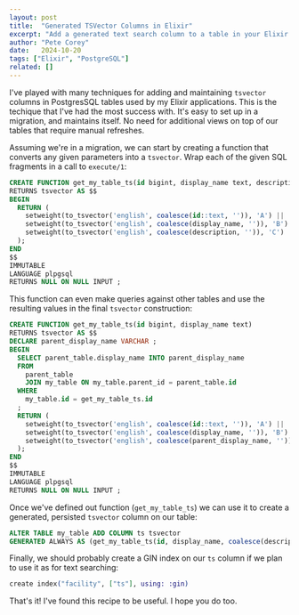```yaml
---
layout: post
title:  "Generated TSVector Columns in Elixir"
excerpt: "Add a generated text search column to a table in your Elixir application in four easy steps."
author: "Pete Corey"
date:   2024-10-20
tags: ["Elixir", "PostgreSQL"]
related: []
---
```


I've played with many techniques for adding and maintaining `tsvector` columns in PostgresSQL tables used by my Elixir applications. This is the techique that I've had the most success with. It's easy to set up in a migration, and maintains itself. No need for additional views on top of our tables that require manual refreshes.

Assuming we're in a migration, we can start by creating a function that converts any given parameters into a `tsvector`. Wrap each of the given SQL fragments in a call to `execute/1`:

```sql
CREATE FUNCTION get_my_table_ts(id bigint, display_name text, description text)
RETURNS tsvector AS $$
BEGIN
  RETURN (
    setweight(to_tsvector('english', coalesce(id::text, '')), 'A') ||
    setweight(to_tsvector('english', coalesce(display_name, '')), 'B') ||
    setweight(to_tsvector('english', coalesce(description, '')), 'C')
  );
END
$$
IMMUTABLE
LANGUAGE plpgsql
RETURNS NULL ON NULL INPUT ;
```

This function can even make queries against other tables and use the resulting values in the final `tsvector` construction:

```sql
CREATE FUNCTION get_my_table_ts(id bigint, display_name text)
RETURNS tsvector AS $$
DECLARE parent_display_name VARCHAR ;
BEGIN
  SELECT parent_table.display_name INTO parent_display_name
  FROM
    parent_table
    JOIN my_table ON my_table.parent_id = parent_table.id
  WHERE
    my_table.id = get_my_table_ts.id
  ;
  RETURN (
    setweight(to_tsvector('english', coalesce(id::text, '')), 'A') ||
    setweight(to_tsvector('english', coalesce(display_name, '')), 'B') ||
    setweight(to_tsvector('english', coalesce(parent_display_name, '')), 'C')
  );
END
$$
IMMUTABLE
LANGUAGE plpgsql
RETURNS NULL ON NULL INPUT ;
```

Once we've defined out function (`get_my_table_ts`) we can use it to create a generated, persisted `tsvector` column on our table:

```sql
ALTER TABLE my_table ADD COLUMN ts tsvector
GENERATED ALWAYS AS (get_my_table_ts(id, display_name, coalesce(description, ''))) STORED;
```

Finally, we should probably create a GIN index on our `ts` column if we plan to use it as for text searching:

```elixir
create index("facility", ["ts"], using: :gin)
```

That's it! I've found this recipe to be useful. I hope you do too.
